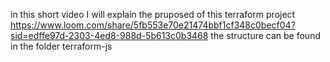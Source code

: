  in this short video I will explain the pruposed of this terraform project https://www.loom.com/share/5fb553e70e21474bbf1cf348c0becf04?sid=edffe97d-2303-4ed8-988d-5b613c0b3468 the structure can be found in the folder terraform-js